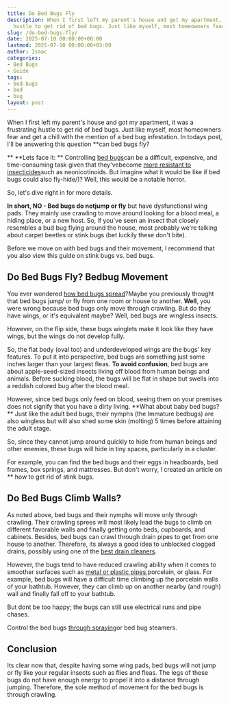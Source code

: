 ```yaml
---
title: Do Bed Bugs Fly
description: When I first left my parent's house and got my apartment, it was a frustrating
  hustle to get rid of bed bugs. Just like myself, most homeowners fear and get a...
slug: /do-bed-bugs-fly/
date: 2025-07-10 00:00:00+00:00
lastmod: 2025-07-10 00:00:00+03:00
author: Isaac
categories:
- Bed Bugs
- Guide
tags:
- bed-bugs
- bed
- bug
layout: post
---
```

When I first left my parent's house and got my apartment, it was a frustrating hustle to get rid of bed bugs. Just like myself, most homeowners fear and get a chill with the mention of a bed bug infestation. In todays post, I'll be answering this question **can bed bugs fly?

** **Lets face it: ** Controlling [bed bugs](https://www.cornellcollege.edu/student-health/bed-bug-info.shtml)can be a difficult, expensive, and time-consuming task given that they'vebecome [more resistant to insecticides](https://www.bbc.com/news/science-environment-35421742)such as neonicotinoids. But imagine what it would be like if bed bugs could also fly-hide/)? Well, this would be a notable horror.

So, let's dive right in for more details.

**In short, NO - Bed bugs do notjump or fly** but have dysfunctional wing pads. They mainly use crawling to move around looking for a blood meal, a hiding place, or a new host. So, if you've seen an insect that closely resembles a bud bug flying around the house, most probably we're talking about carpet beetles or stink bugs (bet luckily these don't bite).

Before we move on with bed bugs and their movement, I recommend that you also view this guide on stink bugs vs. bed bugs.

##  Do Bed Bugs Fly? Bedbug Movement

You ever wondered [how bed bugs spread](https://pestpolicy.com/how-do-bed-bugs-spread/)?Maybe you previously thought that bed bugs jump/ or fly from one room or house to another. **Well**, you were wrong because bed bugs only move through crawling. But do they have wings, or it's equivalent maybe? Well, bed bugs are wingless insects.

However, on the flip side, these bugs winglets make it look like they have wings, but the wings do not develop fully.

So, the flat body (oval too) and underdeveloped wings are the bugs' key features. To put it into perspective, bed bugs are something just some inches larger than your largest fleas. **To avoid confusion**, bed bugs are about apple-seed-sized insects living off blood from human beings and animals. Before sucking blood, the bugs will be flat in shape but swells into a reddish colored bug after the blood meal.

However, since bed bugs only feed on blood, seeing them on your premises does not signify that you have a dirty living. **What about baby bed bugs? ** Just like the adult bed bugs, their nymphs (the Immature bedbugs) are also wingless but will also shed some skin (molting) 5 times before attaining the adult stage.

So, since they cannot jump around quickly to hide from human beings and other enemies, these bugs will hide in tiny spaces, particularly in a cluster.

For example, you can find the bed bugs and their eggs in headboards, bed frames, box springs, and mattresses. But don't worry, I created an article on ** how to get rid of stink bugs.

##  **Do Bed Bugs Climb Walls?**

As noted above, bed bugs and their nymphs will move only through crawling. Their crawling sprees will most likely lead the bugs to climb on different favorable walls and finally getting onto beds, cupboards, and cabinets. Besides, bed bugs can crawl through drain pipes to get from one house to another. Therefore, its always a good idea to unblocked clogged drains, possibly using one of the [best drain cleaners](https://pestpolicy.com/best-drain-cleaner//).

However, the bugs tend to have reduced crawling ability when it comes to smoother surfaces such as [metal or plastic pipes](https://pestpolicy.com/can-bed-bugs-climb-metal-or-plastic/),porcelain, or glass. For example, bed bugs will have a difficult time climbing up the porcelain walls of your bathtub. However, they can climb up on another nearby (and rough) wall and finally fall off to your bathtub.

But dont be too happy; the bugs can still use electrical runs and pipe chases.

Control the bed bugs [through spraying](https://pestpolicy.com/best-bed-bug-spray/)or bed bug steamers.

##  **Conclusion**

Its clear now that, despite having some wing pads, bed bugs will not jump or fly like your regular insects such as flies and fleas. The legs of these bugs do not have enough energy to propel it into a distance through jumping. Therefore, the sole method of movement for the bed bugs is through crawling.
